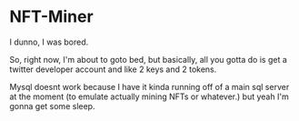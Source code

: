 # NFT-Miner
I dunno, I was bored.

So, right now, I'm about to goto bed, but basically, all you gotta do is get a twitter developer account and like 2 keys and 2 tokens.

Mysql doesnt work because I have it kinda running off of a main sql server at the moment (to emulate actually mining NFTs or whatever.) but yeah I'm gonna get some sleep.
